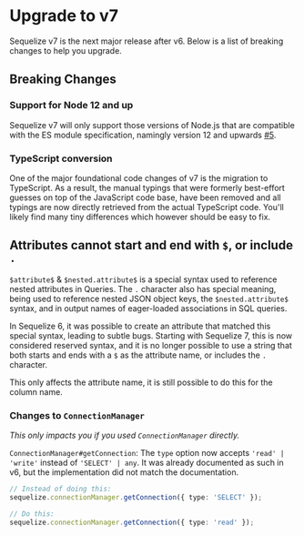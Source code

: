 # Upgrade to v7

Sequelize v7 is the next major release after v6. Below is a list of breaking changes to help you upgrade.

## Breaking Changes

### Support for Node 12 and up

Sequelize v7 will only support those versions of Node.js that are compatible with the ES module specification,
namingly version 12 and upwards [#5](https://github.com/sequelize/meetings/issues/5).

### TypeScript conversion

One of the major foundational code changes of v7 is the migration to TypeScript.
As a result, the manual typings that were formerly best-effort guesses on top of the JavaScript code base,
have been removed and all typings are now directly retrieved from the actual TypeScript code.
You'll likely find many tiny differences which however should be easy to fix.

## Attributes cannot start and end with `$`, or include `.`

`$attribute$` & `$nested.attribute$` is a special syntax used to reference nested attributes in Queries.
The `.` character also has special meaning, being used to reference nested JSON object keys,
the `$nested.attribute$` syntax, and in output names of eager-loaded associations in SQL queries.

In Sequelize 6, it was possible to create an attribute that matched this special syntax, leading to subtle bugs.
Starting with Sequelize 7, this is now considered reserved syntax, and it is no longer possible to
use a string that both starts and ends with a `$` as the attribute name, or includes the `.` character.

This only affects the attribute name, it is still possible to do this for the column name.

### Changes to `ConnectionManager`

*This only impacts you if you used `ConnectionManager` directly.*

`ConnectionManager#getConnection`: The `type` option now accepts `'read' | 'write'` instead of `'SELECT' | any`.
It was already documented as such in v6, but the implementation did not match the documentation.

```typescript
// Instead of doing this:
sequelize.connectionManager.getConnection({ type: 'SELECT' });

// Do this:
sequelize.connectionManager.getConnection({ type: 'read' });
```
